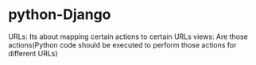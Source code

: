 # python-Django

URLs: Its about mapping certain actions to certain URLs
views: Are those actions(Python code should be executed to perform those actions for different URLs)

